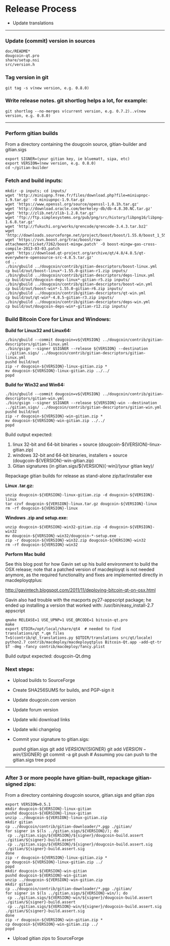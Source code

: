 Release Process
===============

* Update translations

* * *

### Update (commit) version in sources

	doc/README*
	dougcoin-qt.pro
	share/setup.nsi
	src/version.h

### Tag version in git

	git tag -s v(new version, e.g. 0.8.0)

### Write release notes. git shortlog helps a lot, for example:

	git shortlog --no-merges v(current version, e.g. 0.7.2)..v(new version, e.g. 0.8.0)

* * *

### Perform gitian builds

From a directory containing the dougcoin source, gitian-builder and gitian.sigs

	export SIGNER=(your gitian key, ie bluematt, sipa, etc)
	export VERSION=(new version, e.g. 0.8.0)
	cd ~/gitian-builder

### Fetch and build inputs:
	mkdir -p inputs; cd inputs/
	wget 'http://miniupnp.free.fr/files/download.php?file=miniupnpc-1.9.tar.gz' -O miniupnpc-1.9.tar.gz
	wget 'https://www.openssl.org/source/openssl-1.0.1h.tar.gz'
	wget 'http://download.oracle.com/berkeley-db/db-4.8.30.NC.tar.gz'
	wget 'http://zlib.net/zlib-1.2.8.tar.gz'
	wget 'ftp://ftp.simplesystems.org/pub/png/src/history/libpng16/libpng-1.6.8.tar.gz'
	wget 'http://fukuchi.org/works/qrencode/qrencode-3.4.3.tar.bz2'
	wget 'http://downloads.sourceforge.net/project/boost/boost/1.55.0/boost_1_55_0.tar.bz2'
	wget 'https://svn.boost.org/trac/boost/raw-attachment/ticket/7262/boost-mingw.patch' -O boost-mingw-gas-cross-compile-2013-03-03.patch
	wget 'https://download.qt-project.org/archive/qt/4.8/4.8.5/qt-everywhere-opensource-src-4.8.5.tar.gz'
	cd ..
	./bin/gbuild ../dougcoin/contrib/gitian-descriptors/boost-linux.yml
	cp build/out/boost-linux*-1.55.0-gitian-r1.zip inputs/
	./bin/gbuild ../dougcoin/contrib/gitian-descriptors/deps-linux.yml
	cp build/out/dougcoin-deps-linux*-gitian-r5.zip inputs/
	./bin/gbuild ../dougcoin/contrib/gitian-descriptors/boost-win.yml
	cp build/out/boost-win*-1.55.0-gitian-r6.zip inputs/
	./bin/gbuild ../dougcoin/contrib/gitian-descriptors/qt-win.yml
	cp build/out/qt-win*-4.8.5-gitian-r3.zip inputs/
	./bin/gbuild ../dougcoin/contrib/gitian-descriptors/deps-win.yml
	cp build/out/dougcoin-deps-win*-gitian-r12.zip inputs/

### Build Bitcoin Core for Linux and Windows:
**Build for Linux32 and Linux64:**

    ./bin/gbuild --commit dougcoin=v${VERSION} ../dougcoin/contrib/gitian-descriptors/gitian-linux.yml
	./bin/gsign --signer $SIGNER --release ${VERSION} --destination ../gitian.sigs/ ../dougcoin/contrib/gitian-descriptors/gitian-linux.yml
	pushd build/out
	zip -r dougcoin-${VERSION}-linux-gitian.zip *
	mv dougcoin-${VERSION}-linux-gitian.zip ../../
	popd

**Build for Win32 and Win64:**

	./bin/gbuild --commit dougcoin=v${VERSION} ../dougcoin/contrib/gitian-descriptors/gitian-win.yml
	./bin/gsign --signer $SIGNER --release ${VERSION}-win --destination ../gitian.sigs/ ../dougcoin/contrib/gitian-descriptors/gitian-win.yml
	pushd build/out
	zip -r dougcoin-${VERSION}-win-gitian.zip *
	mv dougcoin-${VERSION}-win-gitian.zip ../../
	popd
Build output expected:

1. linux 32-bit and 64-bit binaries + source (dougcoin-${VERSION}-linux-gitian.zip)
2. windows 32-bit and 64-bit binaries, installers + source (dougcoin-${VERSION}-win-gitian.zip)
3. Gitian signatures (in gitian.sigs/${VERSION}[-win]/(your gitian key)/

Repackage gitian builds for release as stand-alone zip/tar/installer exe

**Linux .tar.gz:**

	unzip dougcoin-${VERSION}-linux-gitian.zip -d dougcoin-${VERSION}-linux
	tar czvf dougcoin-${VERSION}-linux.tar.gz dougcoin-${VERSION}-linux
	rm -rf dougcoin-${VERSION}-linux

**Windows .zip and setup.exe:**

	unzip dougcoin-${VERSION}-win32-gitian.zip -d dougcoin-${VERSION}-win32
	mv dougcoin-${VERSION}-win32/dougcoin-*-setup.exe .
	zip -r dougcoin-${VERSION}-win32.zip dougcoin-${VERSION}-win32
	rm -rf dougcoin-${VERSION}-win32

**Perform Mac build**

See this blog post for how Gavin set up his build environment to build the OSX
release; note that a patched version of macdeployqt is not needed anymore, as
the required functionality and fixes are implemented directly in macdeployqtplus:

http://gavintech.blogspot.com/2011/11/deploying-bitcoin-qt-on-osx.html

Gavin also had trouble with the macports py27-appscript package; he
ended up installing a version that worked with: /usr/bin/easy_install-2.7 appscript

	qmake RELEASE=1 USE_UPNP=1 USE_QRCODE=1 bitcoin-qt.pro
	make
	export QTDIR=/opt/local/share/qt4  # needed to find translations/qt_*.qm files
	T=$(contrib/qt_translations.py $QTDIR/translations src/qt/locale)
	python2.7 contrib/macdeploy/macdeployqtplus Bitcoin-Qt.app -add-qt-tr $T -dmg -fancy contrib/macdeploy/fancy.plist

Build output expected: dougcoin-Qt.dmg

### Next steps:

* Upload builds to SourceForge

* Create SHA256SUMS for builds, and PGP-sign it

* Update dougcoin.com version

* Update forum version

* Update wiki download links

* Update wiki changelog

* Commit your signature to gitian.sigs:

    pushd gitian.sigs
	git add ${VERSION}/${SIGNER}
	git add ${VERSION}-win/${SIGNER}
	git commit -a
	git push  # Assuming you can push to the gitian.sigs tree
	popd

* * *

### After 3 or more people have gitian-built, repackage gitian-signed zips:
From a directory containing dougcoin source, gitian.sigs and gitian zips

	export VERSION=0.5.1
	mkdir dougcoin-${VERSION}-linux-gitian
	pushd dougcoin-${VERSION}-linux-gitian
	unzip ../dougcoin-${VERSION}-linux-gitian.zip
	mkdir gitian
	cp ../dougcoin/contrib/gitian-downloader/*.pgp ./gitian/
	for signer in $(ls ../gitian.sigs/${VERSION}/); do
     cp ../gitian.sigs/${VERSION}/${signer}/dougcoin-build.assert ./gitian/${signer}-build.assert
     cp ../gitian.sigs/${VERSION}/${signer}/dougcoin-build.assert.sig ./gitian/${signer}-build.assert.sig
	done
	zip -r dougcoin-${VERSION}-linux-gitian.zip *
	cp dougcoin-${VERSION}-linux-gitian.zip ../
	popd
	mkdir dougcoin-${VERSION}-win-gitian
	pushd dougcoin-${VERSION}-win-gitian
	unzip ../dougcoin-${VERSION}-win-gitian.zip
	mkdir gitian
	cp ../dougcoin/contrib/gitian-downloader/*.pgp ./gitian/
	for signer in $(ls ../gitian.sigs/${VERSION}-win/); do
     cp ../gitian.sigs/${VERSION}-win/${signer}/dougcoin-build.assert ./gitian/${signer}-build.assert
     cp ../gitian.sigs/${VERSION}-win/${signer}/dougcoin-build.assert.sig ./gitian/${signer}-build.assert.sig
	done
	zip -r dougcoin-${VERSION}-win-gitian.zip *
	cp dougcoin-${VERSION}-win-gitian.zip ../
	popd

* Upload gitian zips to SourceForge
